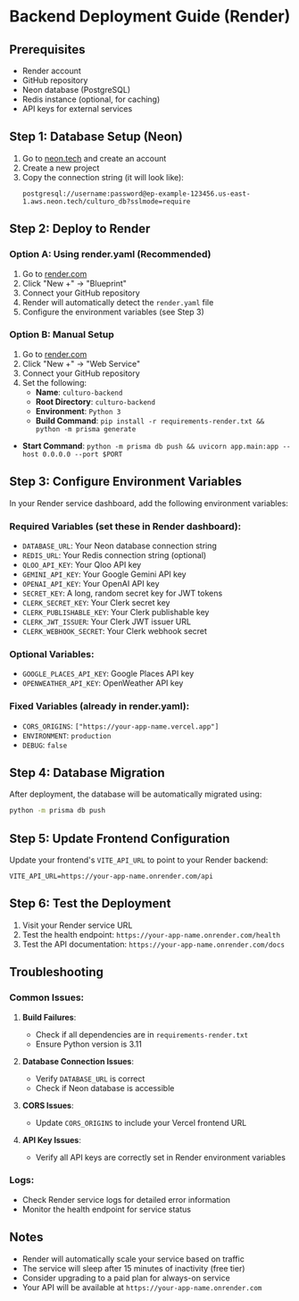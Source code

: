 # Backend Deployment Guide (Render)

## Prerequisites
- Render account
- GitHub repository
- Neon database (PostgreSQL)
- Redis instance (optional, for caching)
- API keys for external services

## Step 1: Database Setup (Neon)

1. Go to [neon.tech](https://neon.tech) and create an account
2. Create a new project
3. Copy the connection string (it will look like):
   ```
   postgresql://username:password@ep-example-123456.us-east-1.aws.neon.tech/culturo_db?sslmode=require
   ```

## Step 2: Deploy to Render

### Option A: Using render.yaml (Recommended)
1. Go to [render.com](https://render.com)
2. Click "New +" → "Blueprint"
3. Connect your GitHub repository
4. Render will automatically detect the `render.yaml` file
5. Configure the environment variables (see Step 3)

### Option B: Manual Setup
1. Go to [render.com](https://render.com)
2. Click "New +" → "Web Service"
3. Connect your GitHub repository
4. Set the following:
   - **Name**: `culturo-backend`
   - **Root Directory**: `culturo-backend`
   - **Environment**: `Python 3`
   - **Build Command**: `pip install -r requirements-render.txt && python -m prisma generate`
- **Start Command**: `python -m prisma db push && uvicorn app.main:app --host 0.0.0.0 --port $PORT`

## Step 3: Configure Environment Variables

In your Render service dashboard, add the following environment variables:

### Required Variables (set these in Render dashboard):
- `DATABASE_URL`: Your Neon database connection string
- `REDIS_URL`: Your Redis connection string (optional)
- `QLOO_API_KEY`: Your Qloo API key
- `GEMINI_API_KEY`: Your Google Gemini API key
- `OPENAI_API_KEY`: Your OpenAI API key
- `SECRET_KEY`: A long, random secret key for JWT tokens
- `CLERK_SECRET_KEY`: Your Clerk secret key
- `CLERK_PUBLISHABLE_KEY`: Your Clerk publishable key
- `CLERK_JWT_ISSUER`: Your Clerk JWT issuer URL
- `CLERK_WEBHOOK_SECRET`: Your Clerk webhook secret

### Optional Variables:
- `GOOGLE_PLACES_API_KEY`: Google Places API key
- `OPENWEATHER_API_KEY`: OpenWeather API key

### Fixed Variables (already in render.yaml):
- `CORS_ORIGINS`: `["https://your-app-name.vercel.app"]`
- `ENVIRONMENT`: `production`
- `DEBUG`: `false`

## Step 4: Database Migration

After deployment, the database will be automatically migrated using:
```bash
python -m prisma db push
```

## Step 5: Update Frontend Configuration

Update your frontend's `VITE_API_URL` to point to your Render backend:
```env
VITE_API_URL=https://your-app-name.onrender.com/api
```

## Step 6: Test the Deployment

1. Visit your Render service URL
2. Test the health endpoint: `https://your-app-name.onrender.com/health`
3. Test the API documentation: `https://your-app-name.onrender.com/docs`

## Troubleshooting

### Common Issues:

1. **Build Failures**: 
   - Check if all dependencies are in `requirements-render.txt`
   - Ensure Python version is 3.11

2. **Database Connection Issues**:
   - Verify `DATABASE_URL` is correct
   - Check if Neon database is accessible

3. **CORS Issues**:
   - Update `CORS_ORIGINS` to include your Vercel frontend URL

4. **API Key Issues**:
   - Verify all API keys are correctly set in Render environment variables

### Logs:
- Check Render service logs for detailed error information
- Monitor the health endpoint for service status

## Notes
- Render will automatically scale your service based on traffic
- The service will sleep after 15 minutes of inactivity (free tier)
- Consider upgrading to a paid plan for always-on service
- Your API will be available at `https://your-app-name.onrender.com` 